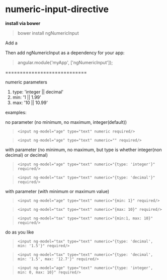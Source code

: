 # numeric-input-directive

**install via bower**

> bower install ngNumericInput

Add a <script> to your index.html:

> <script src="/bower_components/ngNumericInput/numeric-input-directive.js"></script>

Then add ngNumericInput as a dependency for your app:

> angular.module('myApp', ['ngNumericInput']);

============================

numeric parameters

1. type: 'integer || decimal'
2. min: '1 || 1.99'
3. max: '10 || 10.99'

examples:

no parameter (no minimum, no maximum, integer(default))
>`<input ng-model="age" type="text" numeric required/>`

>`<input ng-model="age" type="text" numeric="" required/>`
>

with parameter (no minimum, no maximum, but type is whether integer(non decimal) or decimal)
>`<input ng-model="age" type="text" numeric="{type: 'integer'}" required/>`

>`<input ng-model="tax" type="text" numeric="{type: 'decimal'}" required/>`
>

with parameter (with minimum or maximum value)
>`<input ng-model="age" type="text" numeric="{min: 1}" required/>`

>`<input ng-model="tax" type="text" numeric="{max: 10}" required/>`

>`<input ng-model="tax" type="text" numeric="{min:1, max: 10}" required/>`
>

do as you like
>`<input ng-model="tax" type="text" numeric="{type: 'decimal', min: '1.5'}" required/>`

>`<input ng-model="tax" type="text" numeric="{type: 'decimal', min: '1.5', max: '12.7'}" required/>`

>`<input ng-model="age" type="text" numeric="{type: 'integer', min: 0, max: 10}" required/>`
>
